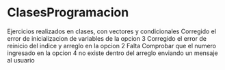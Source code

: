 
# ClasesProgramacion
Ejercicios realizados en clases, con vectores y condicionales
Corregido el error de inicializacion de variables de la opcion 3
Corregido el error de reinicio del indice y arreglo en la opcion 2
Falta
Comprobar que el numero ingresado en la opcion 4 no existe dentro del arreglo
enviando un mensaje al usuario
